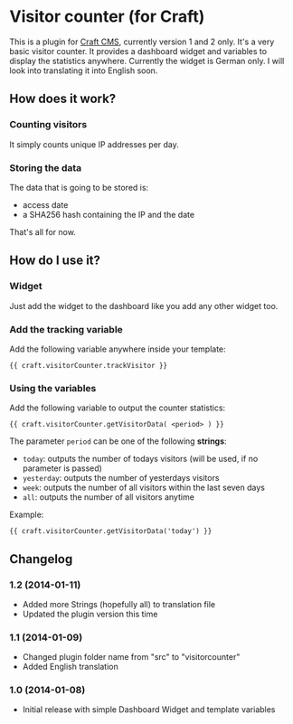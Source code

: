 # Visitor counter (for Craft)

This is a plugin for [Craft CMS](http://buildwithcraft.com), currently version 1 and 2 only. It's a very basic visitor counter. It provides a dashboard widget and variables to display the statistics anywhere.
Currently the widget is German only. I will look into translating it into English soon.

## How does it work?

### Counting visitors

It simply counts unique IP addresses per day.

### Storing the data

The data that is going to be stored is:

- access date
- a SHA256 hash containing the IP and the date

That's all for now.

## How do I use it?

### Widget

Just add the widget to the dashboard like you add any other widget too.

### Add the tracking variable

Add the following variable anywhere inside your template:

	{{ craft.visitorCounter.trackVisitor }}

### Using the variables

Add the following variable to output the counter statistics:

	{{ craft.visitorCounter.getVisitorData( <period> ) }}

The parameter `period` can be one of the following **strings**:

- `today`: outputs the number of todays visitors (will be used, if no parameter is passed)
- `yesterday`: outputs the number of yesterdays visitors
- `week`: outputs the number of all visitors within the last seven days
- `all`: outputs the number of all visitors anytime

Example:

	{{ craft.visitorCounter.getVisitorData('today') }}

## Changelog

### 1.2 (2014-01-11)

- Added more Strings (hopefully all) to translation file
- Updated the plugin version this time

### 1.1 (2014-01-09)

- Changed plugin folder name from "src" to "visitorcounter"
- Added English translation

### 1.0 (2014-01-08)

- Initial release with simple Dashboard Widget and template variables
